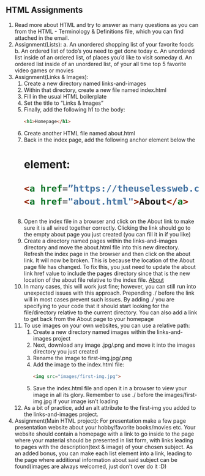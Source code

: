 ## HTML Assignments
1. Read more about HTML and try to answer as many questions as you can from the
HTML - Terminology & Definitions file, which you can find attached in the email.
2. Assignment(Lists):
    a. An unordered shopping list of your favorite foods
    b. An ordered list of todo’s you need to get done today
    c. An unordered list inside of an ordered list, of places you’d like to visit someday
    d. An ordered list inside of an unordered list, of your all time top 5 favorite video
    games or movies
3. Assignment(Links & Images):
    1. Create a new directory named links-and-images
    2. Within that directory, create a new file named index.html
    3. Fill in the usual HTML boilerplate
    4. Set the title to “Links & Images”
    5. Finally, add the following h1 to the body: 
        ```html
        <h1>Homepage</h1>
    6. Create another HTML file named about.html
    7. Back in the index page, add the following anchor element below the <h1>
    element:
        ```html
        <a href=”https://theuselessweb.com/”>click me</a>
        <a href="about.html">About</a>
    8. Open the index file in a browser and click on the About link to make sure it is all
    wired together correctly. Clicking the link should go to the empty about page you
    just created (you can fill it in if you like)
    9. Create a directory named pages within the links-and-images directory and move
    the about.html file into this new directory. Refresh the index page in the browser
    and then click on the about link. It will now be broken. This is because the
    location of the About page file has changed. To fix this, you just need to update
    the about link href value to include the pages directory since that is the new
    location of the about file relative to the index file. <a
    href="./pages/about.html">About</a>
    10. In many cases, this will work just fine; however, you can still run into unexpected
    issues with this approach. Prepending ./ before the link will in most cases
    prevent such issues. By adding ./ you are specifying to your code that it should
    start looking for the file/directory relative to the current directory. You can also
    add a link to get back from the About page to your homepage
    11. To use images on your own websites, you can use a relative path:
        1. Create a new directory named images within the links-and-images project
        2. Next, download any image .jpg/.png and move it into the images
        directory you just created
        3. Rename the image to first-img.jpg/.png
        4. Add the image to the index.html file:
            ```html
            <img src="images/first-img.jpg">
        5. Save the index.html file and open it in a browser to view your image in all
        its glory. Remember to use ./ before the images/first-img.jpg if your
        image isn’t loading
    12. As a bit of practice, add an alt attribute to the first-img you added to the
        links-and-images project.
4. Assignment(Main HTML project): For presentation make a few page presentation
website about your hobby/favorite books/movies etc. Your website should contain a
homepage with a link to go inside to the page where your material should be presented
in list form, with links leading to pages with the description(text & image) of your chosen
subject. As an added bonus, you can make each list element into a link, leading to the
page where additional information about said subject can be found(images are always
welcomed, just don't over do it :D)
